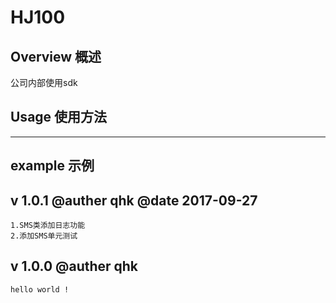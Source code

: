 # **HJ100**

## **Overview 概述**

   公司内部使用sdk

## **Usage 使用方法**

-----------


## **example 示例**

## **v 1.0.1 @auther qhk @date 2017-09-27**
    1.SMS类添加日志功能
    2.添加SMS单元测试

## **v 1.0.0 @auther qhk**
    hello world !